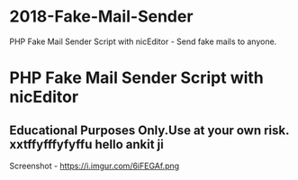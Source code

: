 # 2018-Fake-Mail-Sender
PHP Fake Mail Sender Script with nicEditor - Send fake mails to anyone.
# PHP Fake Mail Sender Script with nicEditor

Educational Purposes Only.Use at your own risk.
xxtffyfffyfyffu
hello ankit ji
-------------------
Screenshot - https://i.imgur.com/6iFEGAf.png
